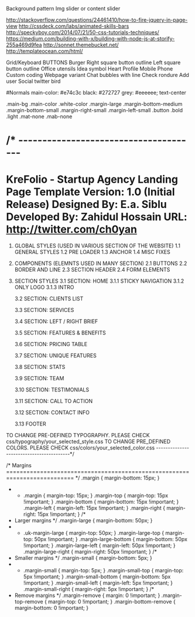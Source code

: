 Background pattern
Img slider or content slider



http://stackoverflow.com/questions/24461410/how-to-fire-jquery-in-page-view
http://cssdeck.com/labs/animated-skills-bars
http://speckyboy.com/2014/07/21/50-css-tutorials-techniques/
https://medium.com/building-with-x/building-with-node-js-at-storify-255a469d9fea
http://sonnet.themebucket.net/
http://templateocean.com/html/


Grid/Keyboard BUTTONS
Burger
Right square button outline
Left square button outline
Office utensils
Idea symbol
Heart Profile
Mobile Phone
Custom coding
Webpage variant
Chat bubbles with line
Check rondure
Add user
Social twitter bird



#Normals
main-color: #e74c3c
black: #272727
grey: #eeeeee;
text-center

.main-bg
.main-color
.white-color
.margin-large
.margin-bottom-medium
.margin-bottom-small
.margin-right-small
.margin-left-small 
.button
.bold
.light
.mat-none
.mab-none







/* --------------------------------------
=========================================
KreFolio - Startup Agency Landing Page Template
Version: 1.0 (Initial Release)
Designed By: E.a. Siblu
Developed By: Zahidul Hossain
URL: http://twitter.com/ch0yan
=========================================

1. GLOBAL STYLES (USED IN VARIOUS SECTION OF THE WEBSITE)
    1.1 GENERAL STYLES
    1.2 PRE LOADER
    1.3 ANCHOR
    1.4 MISC FIXES

2. COMPONENTS (ELEMNTS USED IN MANY SECTION)
    2.1 BUTTONS
    2.2 BORDER AND LINE
    2.3 SECTION HEADER
    2.4 FORM ELEMENTS

3. SECTION STYLES
    3.1 SECTION: HOME
        3.1.1 STICKY NAVIGATION
        3.1.2 ONLY LOGO
        3.1.3 INTRO

    3.2 SECTION: CLIENTS LIST

    3.3 SECTION: SERVICES

    3.4 SECTION: LEFT / RIGHT BRIEF

    3.5 SECTION: FEATURES & BENEFITS

    3.6 SECTION: PRICING TABLE

    3.7 SECTION: UNIQUE FEATURES

    3.8 SECTION: STATS

    3.9 SECTION: TEAM

    3.10 SECTION: TESTIMONIALS

    3.11 SECTION: CALL TO ACTION

    3.12 SECTION: CONTACT INFO

    3.13 FOOTER


TO CHANGE PRE-DEFINED TYPOGRAPHY. PLEASE CHECK css/typography/your_selected_style.css
TO CHANGE PRE_DEFINED COLORS. PLEASE CHECK css/colors/your_selected_color.css
-----------------------------------------*/








/* Margins
 ========================================================================== */
.margin {
  margin-bottom: 15px;
}
* + .margin {
  margin-top: 15px;
}
.margin-top {
  margin-top: 15px !important;
}
.margin-bottom {
  margin-bottom: 15px !important;
}
.margin-left {
  margin-left: 15px !important;
}
.margin-right {
  margin-right: 15px !important;
}
/*
 * Larger margins
 */
.margin-large {
  margin-bottom: 50px;
}
* + .uk-margin-large {
  margin-top: 50px;
}
.margin-large-top {
  margin-top: 50px !important;
}
.margin-large-bottom {
  margin-bottom: 50px !important;
}
.margin-large-left {
  margin-left: 50px !important;
}
.margin-large-right {
  margin-right: 50px !important;
}
/*
 * Smaller margins
 */
.margin-small {
  margin-bottom: 5px;
}
* + .margin-small {
  margin-top: 5px;
}
.margin-small-top {
  margin-top: 5px !important;
}
.margin-small-bottom {
  margin-bottom: 5px !important;
}
.margin-small-left {
  margin-left: 5px !important;
}
.margin-small-right {
  margin-right: 5px !important;
}
/*
 * Remove margins
 */
.margin-remove {
  margin: 0 !important;
}
.margin-top-remove {
  margin-top: 0 !important;
}
.margin-bottom-remove {
  margin-bottom: 0 !important;
}

